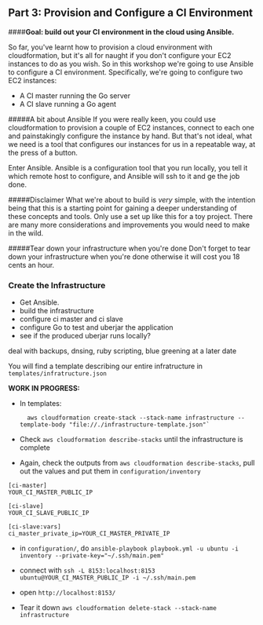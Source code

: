 ## Part 3: Provision and Configure a CI Environment
####**Goal: build out your CI environment in the cloud using Ansible.**

So far, you've learnt how to provision a cloud environment with cloudformation, but it's all for naught if you don't configure your EC2 instances to do as you wish. So in this workshop we're going to use Ansible to configure a CI environment. Specifically, we're going to configure two EC2 instances:

- A CI master running the Go server
- A CI slave running a Go agent

#####A bit about Ansible
If you were really keen, you could use cloudformation to provision a couple of EC2 instances, connect to each one and painstakingly configure the instance by hand. But that's not ideal, what we need is a tool that configures our instances for us in a repeatable way, at the press of a button. 

Enter Ansible. Ansible is a configuration tool that you run locally, you tell it which remote host to configure, and Ansible will ssh to it and ge the job done.

#####Disclaimer
What we're about to build is *very* simple, with the intention being that this is a starting point for gaining a deeper understanding of these concepts and tools. Only use a set up like this for a toy project. There are many more considerations and improvements you would need to make in the wild.

#####Tear down your infrastructure when you're done
Don't forget to tear down your infrastructure when you're done otherwise it will cost you 18 cents an hour.

### Create the Infrastructure

- Get Ansible.
- build the infrastructure
- configure ci master and ci slave
- configure Go to test and uberjar the application
- see if the produced uberjar runs locally?


deal with backups, dnsing, ruby scripting, blue greening at a later date



You will find a template describing our entire infratructure in `templates/infratructure.json`


**WORK IN PROGRESS:**

- In templates: 

        aws cloudformation create-stack --stack-name infrastructure --template-body "file://./infrastructure-template.json"`

- Check `aws cloudformation describe-stacks` until the infrastructure is complete
- Again, check the outputs from `aws cloudformation describe-stacks`, pull out the values and put them in `configuration/inventory`

```
[ci-master]
YOUR_CI_MASTER_PUBLIC_IP

[ci-slave]
YOUR_CI_SLAVE_PUBLIC_IP

[ci-slave:vars]
ci_master_private_ip=YOUR_CI_MASTER_PRIVATE_IP
```

- in `configuration/`, do `ansible-playbook playbook.yml -u ubuntu -i inventory --private-key="~/.ssh/main.pem"`
- connect with `ssh -L 8153:localhost:8153 ubuntu@YOUR_CI_MASTER_PUBLIC_IP -i ~/.ssh/main.pem`
- open `http://localhost:8153/`

- Tear it down `aws cloudformation delete-stack --stack-name infrastructure`

